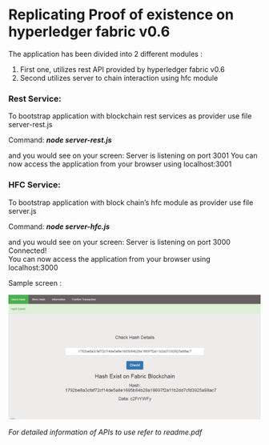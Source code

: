 # Replicating Proof of existence on hyperledger fabric v0.6 #

The application has been divided into 2 different modules : 
1. First one, utilizes rest API provided by hyperledger fabric v0.6 
2. Second utilizes server to chain interaction using hfc module  


### Rest Service: ###
To bootstrap application with blockchain rest services as provider use file server-rest.js

Command: ***node server-rest.js***

and you would see on your screen: 
Server is listening on port 3001 
You can now access the application from your browser using localhost:3001 


###  HFC Service: ###
To bootstrap application with block chain’s hfc module as provider use file server.js 

Command: ***node server-hfc.js***

and you would see on your screen: 
Server is listening on port 3000 Connected!  
You can now access the application from your browser using localhost:3000 

Sample screen :

![alt text](https://github.com/sakaarbhatia/Hyperledger-Fabric-v0.6-POE/blob/master/ui.png)

*For detailed information of APIs to use refer to readme.pdf*
